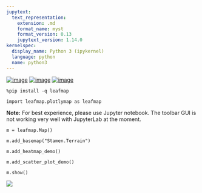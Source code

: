 ```yaml
---
jupytext:
  text_representation:
    extension: .md
    format_name: myst
    format_version: 0.13
    jupytext_version: 1.14.0
kernelspec:
  display_name: Python 3 (ipykernel)
  language: python
  name: python3
---
```


[![image](https://jupyterlite.rtfd.io/en/latest/_static/badge.svg)](https://demo.leafmap.org/lab/index.html?path=notebooks/40_plotly_gui.ipynb)
[![image](https://colab.research.google.com/assets/colab-badge.svg)](https://githubtocolab.com/giswqs/leafmap/blob/master/examples/notebooks/40_plotly_gui.ipynb)
[![image](https://mybinder.org/badge_logo.svg)](https://gishub.org/leafmap-binder)


```{code-cell} ipython3
%pip install -q leafmap
```

```{code-cell} ipython3
import leafmap.plotlymap as leafmap
```

**Note:** For best experience, please use Jupyter notebook. The toolbar GUI is not working very well with JupyterLab at the moment.

```{code-cell} ipython3
m = leafmap.Map()
```

```{code-cell} ipython3
m.add_basemap("Stamen.Terrain")
```

```{code-cell} ipython3
m.add_heatmap_demo()
```

```{code-cell} ipython3
m.add_scatter_plot_demo()
```

```{code-cell} ipython3
m.show()
```

![](https://i.imgur.com/BJZbi9U.gif)
